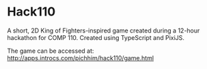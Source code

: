 # Hack110
A short, 2D King of Fighters-inspired game created during a 12-hour hackathon for COMP 110. Created using TypeScript and PixiJS.

The game can be accessed at: http://apps.introcs.com/pichhim/hack110/game.html
